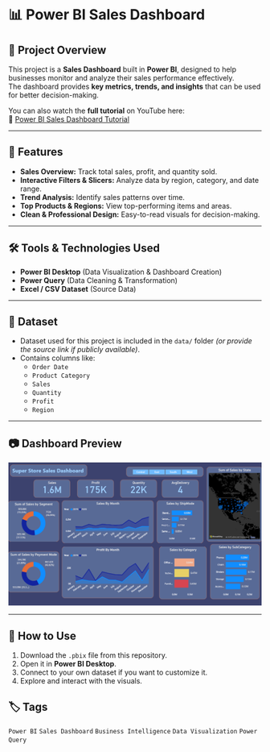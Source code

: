 # 📊 Power BI Sales Dashboard

## 📝 Project Overview
This project is a **Sales Dashboard** built in **Power BI**, designed to help businesses monitor and analyze their sales performance effectively.  
The dashboard provides **key metrics, trends, and insights** that can be used for better decision-making.  

You can also watch the **full tutorial** on YouTube here:  
🎥 [Power BI Sales Dashboard Tutorial](https://youtu.be/fZn83JRt4Nk)  

---

## 🎯 Features
- **Sales Overview:** Track total sales, profit, and quantity sold.  
- **Interactive Filters & Slicers:** Analyze data by region, category, and date range.  
- **Trend Analysis:** Identify sales patterns over time.  
- **Top Products & Regions:** View top-performing items and areas.  
- **Clean & Professional Design:** Easy-to-read visuals for decision-making.  

---

## 🛠️ Tools & Technologies Used
- **Power BI Desktop** (Data Visualization & Dashboard Creation)  
- **Power Query** (Data Cleaning & Transformation)  
- **Excel / CSV Dataset** (Source Data)  

---

## 📂 Dataset
- Dataset used for this project is included in the `data/` folder *(or provide the source link if publicly available)*.  
- Contains columns like:  
  - `Order Date`  
  - `Product Category`  
  - `Sales`  
  - `Quantity`  
  - `Profit`  
  - `Region`  

---

## 📷 Dashboard Preview

![Dashboard Screenshot](dashboard.png)  

---

## 🚀 How to Use
1. Download the `.pbix` file from this repository.  
2. Open it in **Power BI Desktop**.  
3. Connect to your own dataset if you want to customize it.  
4. Explore and interact with the visuals.

## 🏷️ Tags
`Power BI` `Sales Dashboard` `Business Intelligence` `Data Visualization` `Power Query`
